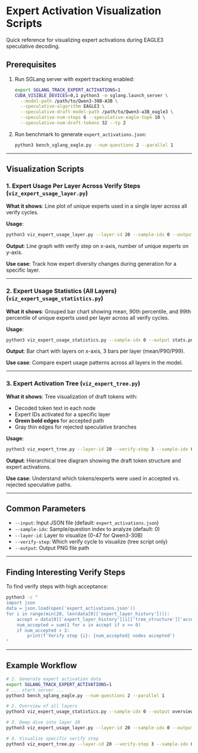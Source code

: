 # Expert Activation Visualization Scripts

Quick reference for visualizing expert activations during EAGLE3 speculative decoding.

## Prerequisites

1. Run SGLang server with expert tracking enabled:
   ```bash
   export SGLANG_TRACK_EXPERT_ACTIVATIONS=1
   CUDA_VISIBLE_DEVICES=0,1 python3 -m sglang.launch_server \
     --model-path /path/to/Qwen3-30B-A3B \
     --speculative-algorithm EAGLE3 \
     --speculative-draft-model-path /path/to/Qwen3-a3B_eagle3 \
     --speculative-num-steps 6 --speculative-eagle-topk 10 \
     --speculative-num-draft-tokens 32 --tp 2
   ```

2. Run benchmark to generate `expert_activations.json`:
   ```bash
   python3 bench_sglang_eagle.py --num-questions 2 --parallel 1
   ```

---

## Visualization Scripts

### 1. **Expert Usage Per Layer Across Verify Steps** (`viz_expert_usage_layer.py`)

**What it shows**: Line plot of unique experts used in a single layer across all verify cycles.

**Usage**:
```bash
python3 viz_expert_usage_layer.py --layer-id 20 --sample-idx 0 --output layer20.png
```

**Output**: Line graph with verify step on x-axis, number of unique experts on y-axis.

**Use case**: Track how expert diversity changes during generation for a specific layer.

---

### 2. **Expert Usage Statistics (All Layers)** (`viz_expert_usage_statistics.py`)

**What it shows**: Grouped bar chart showing mean, 90th percentile, and 99th percentile of unique experts used per layer across all verify cycles.

**Usage**:
```bash
python3 viz_expert_usage_statistics.py --sample-idx 0 --output stats.png
```

**Output**: Bar chart with layers on x-axis, 3 bars per layer (mean/P90/P99).

**Use case**: Compare expert usage patterns across all layers in the model.

---

### 3. **Expert Activation Tree** (`viz_expert_tree.py`)

**What it shows**: Tree visualization of draft tokens with:
- Decoded token text in each node
- Expert IDs activated for a specific layer
- **Green bold edges** for accepted path
- Gray thin edges for rejected speculative branches

**Usage**:
```bash
python3 viz_expert_tree.py --layer-id 20 --verify-step 3 --sample-idx 0 --output tree.png
```

**Output**: Hierarchical tree diagram showing the draft token structure and expert activations.

**Use case**: Understand which tokens/experts were used in accepted vs. rejected speculative paths.

---

## Common Parameters

- `--input`: Input JSON file (default: `expert_activations.json`)
- `--sample-idx`: Sample/question index to analyze (default: 0)
- `--layer-id`: Layer to visualize (0-47 for Qwen3-30B)
- `--verify-step`: Which verify cycle to visualize (tree script only)
- `--output`: Output PNG file path

---

## Finding Interesting Verify Steps

To find verify steps with high acceptance:

```bash
python3 -c "
import json
data = json.load(open('expert_activations.json'))
for i in range(min(20, len(data[0]['expert_layer_history']))):
    accept = data[0]['expert_layer_history'][i]['tree_structure']['accept_index']
    num_accepted = sum(1 for x in accept if x >= 0)
    if num_accepted > 3:
        print(f'Verify step {i}: {num_accepted} nodes accepted')
"
```

---

## Example Workflow

```bash
# 1. Generate expert activation data
export SGLANG_TRACK_EXPERT_ACTIVATIONS=1
# ... start server ...
python3 bench_sglang_eagle.py --num-questions 2 --parallel 1

# 2. Overview of all layers
python3 viz_expert_usage_statistics.py --sample-idx 0 --output overview.png

# 3. Deep dive into layer 20
python3 viz_expert_usage_layer.py --layer-id 20 --sample-idx 0 --output layer20_trend.png

# 4. Visualize specific verify step
python3 viz_expert_tree.py --layer-id 20 --verify-step 3 --sample-idx 0 --output tree_step3.png
```
